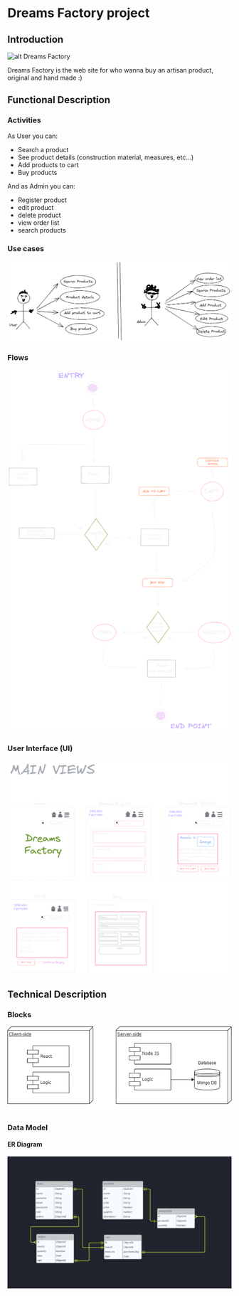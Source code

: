 # Dreams Factory project

## Introduction
![alt Dreams Factory](https://media.giphy.com/media/mCydWp2Slwt8KugwmX/giphy.gif)


Dreams Factory is the web site for who wanna buy an artisan product, original and hand made :)


## Functional Description

### Activities 
As User you can:

- Search a product
- See product details (construction material, measures, etc...)
- Add products to cart
- Buy products

And as Admin you can:

- Register product
- edit product
- delete product
- view order list
- search products

### Use cases

![alt use cases user and admin](./images/use-cases.png)

### Flows

![alt flow-activity](./images/flow-activity.png)

### User Interface (UI)

![alt main views](./images/main-views.png)

## Technical Description

### Blocks

![alt blocks diagram](./images/blocks.png)

### Data Model

#### ER Diagram

![alt data-model ER diagram](./images/databaseERdiagram.png)

<!-- TODO
Review flows with ux/ui student
Wireframes
 -->